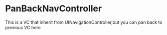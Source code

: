PanBackNavController
====================

This is a VC that inherit from UINavigationController,but you can pan back to previous VC here
